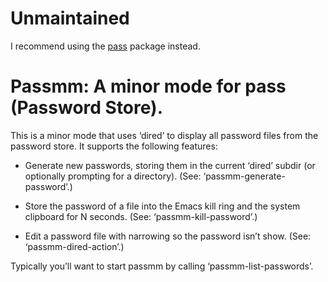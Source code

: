 # Unmaintained

I recommend using the [pass](https://github.com/NicolasPetton/pass) package instead.

# Passmm: A minor mode for pass (Password Store).

This is a minor mode that uses ‘dired’ to display all password
files from the password store.  It supports the following features:

  * Generate new passwords, storing them in the current ‘dired’
    subdir (or optionally prompting for a directory).  (See:
    ‘passmm-generate-password’.)

  * Store the password of a file into the Emacs kill ring and the
    system clipboard for N seconds.  (See:
    ‘passmm-kill-password’.)

  * Edit a password file with narrowing so the password isn’t
    show.  (See: ‘passmm-dired-action’.)

Typically you’ll want to start passmm by calling
‘passmm-list-passwords’.
